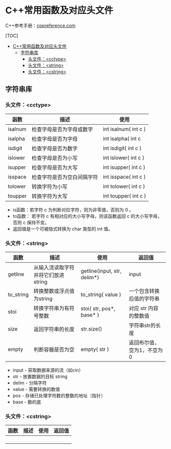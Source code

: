 # C++常用函数及对应头文件

C++参考手册：[cppreference.com](https://zh.cppreference.com/)

[TOC]
- [C++常用函数及对应头文件](#c常用函数及对应头文件)
  - [字符串库](#字符串库)
    - [头文件：\<cctype\>](#头文件cctype)
    - [头文件：\<string\>](#头文件string)
    - [头文件：\<cstring\>](#头文件cstring)

## 字符串库

### 头文件：\<cctype\>

| 函数    | 描述                       | 使用                 |
| ------- | -------------------------- | -------------------- |
| isalnum | 检查字母是否为字母或数字   | int isalnum( int c ) |
| isalpha | 检查字母是否为字母         | int isalpha( int c   |
| isdigit | 检查字母是否为数字         | int isdigit( int c ) |
| islower | 检查字母是否为小写         | int islower( int c ) |
| isupper | 检查字母是否为大写         | int isupper( int c ) |
| isspace | 检查字符是否为空白间隔字符 | int isspace( int c ) |
| tolower | 转换字符为小写             | int tolower( int c ) |
| toupper | 转换字符为大写             | int toupper( int c ) |

- is函数：若字符 c 为判断对应字符，则为非零值，否则为 0 。
- to函数： 若字符 c 有相对应的大小写字母，则该函数返回 c 的大小写字母，否则 c 保持不变。
- 返回值是一个可被隐式转换为 char 类型的 int 值。



### 头文件：\<string\>

| 函数      | 描述                               | 使用                         | 返回值                     |
| --------- | ---------------------------------- | ---------------------------- | -------------------------- |
| getline   | 从输入流读取字符并将它们放进string | getline(input, str, delim\*) | input                      |
| to_string | 转换整数或浮点值为string           | to_string( value )           | 一个包含转换后值的字符串   |
| stoi      | 转换字符串为有符号整数             | stoi( str, pos\*, base\* )   | 对应 str 内容的整数值      |
| size      | 返回字符串的长度                   | str.size()                   | 字符串str的长度            |
| empty     | 判断容器是否为空                   | empty( str )                 | 返回布尔值，空为1，不空为0 |

- input -  获取数据来源的流（如cin）
- str - 放置数据的目标 string
- delim - 分隔字符
- value -  需要转换的数值
- pos - 存储已处理字符数的整数的地址（指针）
- base - 数的底


### 头文件：\<cstring\>

| 函数 | 描述 | 使用 | 返回值 |
| ---- | ---- | ---- | ------ |
|      |      |      |        |
|      |      |      |        |
|      |      |      |        |
|      |      |      |        |


